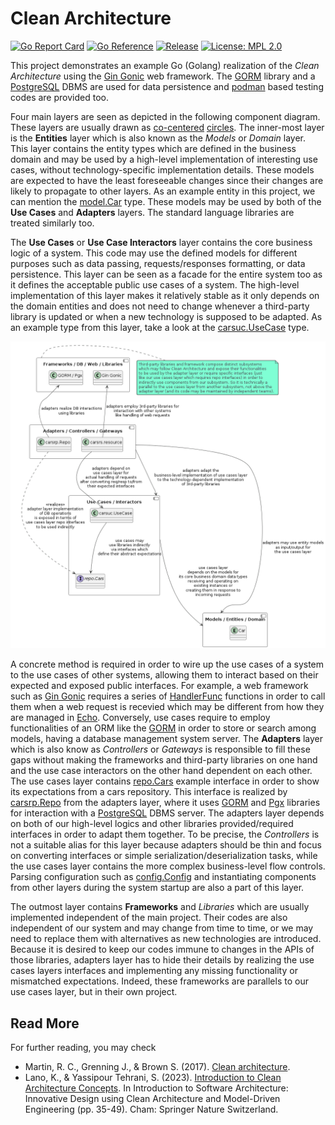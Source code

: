 # Clean Architecture

[![Go Report Card](https://goreportcard.com/badge/github.com/momeni/clean-arch)](https://goreportcard.com/report/github.com/momeni/clean-arch)
[![Go Reference](https://pkg.go.dev/badge/github.com/momeni/clean-arch.svg)](https://pkg.go.dev/github.com/momeni/clean-arch)
[![Release](https://img.shields.io/github/release/momeni/clean-arch.svg)](https://github.com/momeni/clean-arch/releases/latest)
[![License: MPL 2.0](https://img.shields.io/badge/License-MPL_2.0-brightgreen.svg)](http://mozilla.org/MPL/2.0/)

This project demonstrates an example Go (Golang) realization of
the _Clean Architecture_ using the [Gin Gonic](https://gin-gonic.com/docs/)
web framework. The [GORM](https://gorm.io/docs/) library and a
[PostgreSQL](https://www.postgresql.org/docs/current/) DBMS are used for
data persistence and [podman](https://github.com/containers/podman) based
testing codes are provided too.

Four main layers are seen as depicted in the following component diagram.
These layers are usually drawn as
[co-centered](https://miro.medium.com/v2/resize:fit:1280/1*yTDpfIqqAdeKRhbHwfhrYQ.png)
[circles](https://miro.medium.com/v2/resize:fit:3136/1*43uKsXfq35PrJKJTBq1MJw.png).
The inner-most layer is the **Entities** layer which is also known as
the *Models* or *Domain* layer. This layer contains the entity types
which are defined in the business domain and may be used by a high-level
implementation of interesting use cases, without technology-specific
implementation details. These models are expected to have the least
foreseeable changes since their changes are likely to propagate to
other layers. As an example entity in this project, we can mention the
[model.Car](pkg/core/model/car.go) type.
These models may be used by both of the **Use Cases** and **Adapters**
layers. The standard language libraries are treated similarly too.

The **Use Cases** or **Use Case Interactors** layer contains the core
business logic of a system. This code may use the defined models for
different purposes such as data passing, requests/responses formatting,
or data persistence. This layer can be seen as a facade for the entire
system too as it defines the acceptable public use cases of a system.
The high-level implementation of this layer makes it relatively stable
as it only depends on the domain entities and does not need to change
whenever a third-party library is updated or when a new technology is
supposed to be adapted. As an example type from this layer, take a
look at the [carsuc.UseCase](pkg/core/usecase/carsuc/carsuc.go) type.

![Clean Architecture Layers](assets/uml/clean-arch.components-diagram.png "Four Layers of the Clean Architecture")

A concrete method is required in order to wire up the use cases of a
system to the use cases of other systems, allowing them to interact
based on their expected and exposed public interfaces.
For example, a web framework such as [Gin Gonic](https://gin-gonic.com/docs/)
requires a series of [HandlerFunc](https://pkg.go.dev/github.com/gin-gonic/gin#HandlerFunc)
functions in order to call them when a web request is recevied which
may be different from how they are managed in [Echo](https://echo.labstack.com/docs/request).
Conversely, use cases require to employ functionalities of an ORM like
the [GORM](https://gorm.io/docs/) in order to store or search among
models, having a database management system server.
The **Adapters** layer which is also know as *Controllers* or *Gateways*
is responsible to fill these gaps without making the frameworks and
third-party libraries on one hand and the use case interactors on the
other hand dependent on each other.
The use cases layer contains [repo.Cars](pkg/core/repo/carsrp.go) example
interface in order to show its expectations from a cars repository. This
interface is realized by [carsrp.Repo](pkg/adapter/db/postgres/carsrp/repo.go)
from the adapters layer, where it uses [GORM](https://gorm.io/docs/) and
[Pgx](https://github.com/jackc/pgx) libraries for interaction with a
[PostgreSQL](https://www.postgresql.org/docs/current/) DBMS server.
The adapters layer depends on both of our high-level logics and other
libraries provided/required interfaces in order to adapt them together.
To be precise, the *Controllers* is not a suitable alias for this layer
because adapters should be thin and focus on converting interfaces or
simple serialization/deserialization tasks, while the use cases layer
contains the more complex business-level flow controls.
Parsing configuration such as [config.Config](pkg/adapter/config/config.go)
and instantiating components from other layers during the system startup
are also a part of this layer.

The outmost layer contains **Frameworks** and *Libraries* which are
usually implemented independent of the main project. Their codes are
also independent of our system and may change from time to time, or we
may need to replace them with alternatives as new technologies are
introduced. Because it is desired to keep our codes immune to changes
in the APIs of those libraries, adapters layer has to hide their details
by realizing the use cases layers interfaces and implementing any
missing functionality or mismatched expectations.
Indeed, these frameworks are parallels to our use cases layer, but in
their own project.

## Read More

For further reading, you may check

  * Martin, R. C., Grenning J., & Brown S. (2017). [Clean architecture](https://plefebvre91.github.io/resources/clean-architecture.pdf).
  * Lano, K., & Yassipour Tehrani, S. (2023). [Introduction to Clean Architecture Concepts](https://link.springer.com/chapter/10.1007/978-3-031-44143-1_2). In Introduction to Software Architecture: Innovative Design using Clean Architecture and Model-Driven Engineering (pp. 35-49). Cham: Springer Nature Switzerland.

